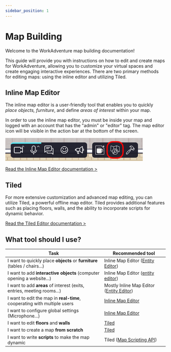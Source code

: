 ```yaml
---
sidebar_position: 1
---
```


# Map Building

Welcome to the WorkAdventure map building documentation!

This guide will provide you with instructions on how to edit and create maps for WorkAdventure, allowing you to
customize your virtual spaces and create engaging interactive experiences. There are two primary methods for editing
maps: using the inline editor and utilizing Tiled.

## Inline Map Editor

The inline map editor is a user-friendly tool that enables you to quickly _place objects, furniture_, and define _areas of
interest_ within your map.

In order to use the inline map editor, you must be inside your map and logged with an account that has the
"admin" or "editor" tag. The map editor icon will be visible in the action bar at the bottom of the screen.

![Map editor icon](./images/editor/map-editor-icon.png)

<div class="text--center margin-top--lg">
    <a href="inline-editor/" class="button button--primary">Read the Inline Map Editor documentation &gt;</a>
</div>

## Tiled

For more extensive customization and advanced map editing, you can utilize Tiled, a powerful offline map editor.
Tiled provides additional features such as placing floors, walls, and the ability to incorporate scripts for
dynamic behavior.

<div class="text--center margin-top--lg">
    <a href="tiled-editor/" class="button button--primary">Read the Tiled Editor documentation &gt;</a>
</div>

## What tool should I use?

| Task                                                                      | Recommended tool                                                               |
| ------------------------------------------------------------------------- | ------------------------------------------------------------------------------ |
| I want to quickly place **objects** or **furniture** (tables / chairs...) | Inline Map Editor ([Entity Editor](inline-editor/entity-editor/index.md))      |
| I want to add **interactive objects** (computer opening a website...)     | Inline Map Editor ([entity editor](inline-editor/entity-editor/index.md))      |
| I want to add **areas** of interest (exits, entries, meeting rooms...)    | Mostly Inline Map Editor ([Entity Editor](inline-editor/area-editor/index.md)) |
| I want to edit the map in **real-time**, cooperating with multiple users  | [Inline Map Editor](inline-editor/index.md)                                    |
| I want to configure global settings (Microphone...)                       | [Inline Map Editor](inline-editor/index.md)                                    |
| I want to edit **floors** and **walls**                                   | [Tiled](tiled-editor/index.md)                                                 |
| I want to create a map **from scratch**                                   | [Tiled](tiled-editor/index.md)                                                 |
| I want to write **scripts** to make the map dynamic                       | Tiled ([Map Scripting API](/developer/map-scripting/))                         |

<br/>
<br/>
